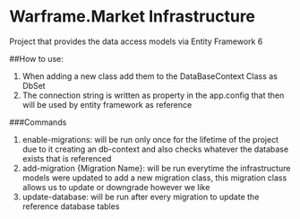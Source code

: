 # Warframe.Market Infrastructure
Project that provides the data access models via Entity Framework 6

##How to use:
1. When adding a new class add them to the DataBaseContext Class as DbSet
2. The connection string is written as property in the app.config that then will be used by entity framework as reference

###Commands
1. enable-migrations: will be run only once for the lifetime of the project due to it creating an db-context and also checks whatever the database exists that is referenced
2. add-migration {Migration Name}: will be run everytime the infrastructure models were updated to add a new migration class, this migration class allows us to update or downgrade however we like
3. update-database: will be run after every migration to update the reference database tables
